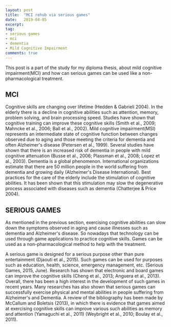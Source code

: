 ```yaml
---
layout: post
title:  "MCI rehub via serious games"
date:   2019-04-05
excerpt:
tag:
- serious games
- mci 
- dementia
- Mild Cognitive Impairment
comments: true
---
```


This post is a part of the study for my diploma thesis, about mild cognitive impairment(MCI) and how can serious games can be used like a non-pharmacological treatment.

## MCI

Cognitive skills are changing over lifetime (Hedden & Gabrieli 2004). In the elderly there is a decline in cognitive abilities such as attention, memory, problem solving, and brain processing speed. Studies have shown that cognitive training can improve these cognitive skills (Smith et al., 2009; Mahncke et al., 2006; Ball et al., 2002). Mild cognitive impairment(MSI) represents an intermediate state of cognitive function between changes observed due to aging and those meeting the criteria for dementia and often Alzheimer's disease (Petersen et al., 1999). Several studies have shown that there is an increased risk of dementia in people with mild cognitive attenuation (Busse et al., 2006; Plassman et al., 2008; Lopez et al., 2003). Dementia is a global phenomenon. International organizations estimate that there are 50 million people in the world suffering from dementia and growing daily (Alzheimer's Disease International). Best practices for the care of the elderly include the stimulation of cognitive abilities. It has been shown that this stimulation may slow the degenerative process associated with diseases such as dementia (Chatterjee & Price 2004).

## SERIOUS GAMES

As mentioned in the previous section, exercising cognitive abilities can slow down the symptoms observed in aging and cause illnesses such as dementia and Alzheimer's disease. So nowadays that technology  can be used through game applications to practice cognitive skills. Games can be used as a non-pharmacological method  to help with the treatment.

A serious game is designed for a serious purpose other than pure entertainment (Djaouti et al., 2015). Such games can be used for purposes such as education, health, science, emergency management, etc. (Serious Games, 2015, June). Research has shown that electronic and board games can improve the cognitive skills (Cheng et al., 2013; Anguera et al., 2013). Overall, there has been a high interest in the development of such games in recent years. Many researches has also shown that serious games can successfully exercise physical and mental abilities in people suffering from Alzheimer's and Dementia. A review of the bibliography has been made by McCallum and Boletsis (2013), in which there is evidence that games aimed at exercising cognitive skills can improve various such abilities as memory and attention (Yamaguchi et al., 2011) (Weybright et al., 2010; Boulay et al., 2011).





